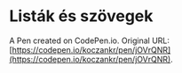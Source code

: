# Listák és szövegek

A Pen created on CodePen.io. Original URL: [https://codepen.io/koczankr/pen/jOVrQNR](https://codepen.io/koczankr/pen/jOVrQNR).



